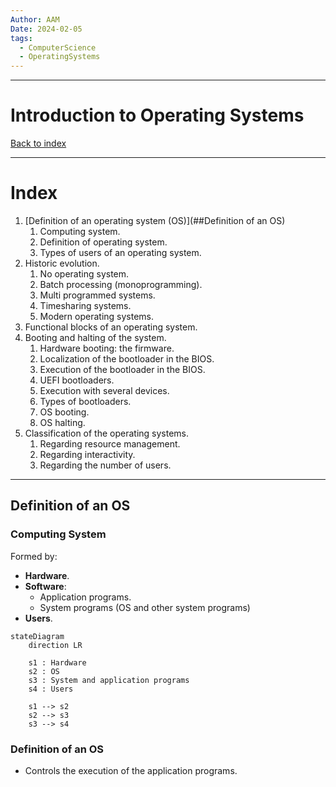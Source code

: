 ```yaml
---
Author: AAM
Date: 2024-02-05
tags:
  - ComputerScience
  - OperatingSystems
---
```

---
# Introduction to Operating Systems

[Back to index](../OS.md)

---
# Index

1. [Definition of an operating system (OS)](##Definition of an OS)
	1. Computing system.
	2. Definition of operating system.
	3. Types of users of an operating system.
2. Historic evolution.
	1. No operating system.
	2. Batch processing (monoprogramming).
	3. Multi programmed systems.
	4. Timesharing systems.
	5. Modern operating systems.
3. Functional blocks of an operating system.
4. Booting and halting of the system.
	1. Hardware booting: the firmware.
	2. Localization of the bootloader in the BIOS.
	3. Execution of the bootloader in the BIOS.
	4. UEFI bootloaders.
	5. Execution with several devices.
	6. Types of bootloaders.
	7. OS booting.
	8. OS halting.
5. Classification of the operating systems.
	1. Regarding resource management.
	2. Regarding interactivity.
	3. Regarding the number of users.

---

## Definition of an OS

### Computing System

Formed by:
- **Hardware**.
- **Software**:
	- Application programs.
	- System programs (OS and other system programs)
- **Users**.

```mermaid
stateDiagram
	direction LR

	s1 : Hardware
	s2 : OS
	s3 : System and application programs
	s4 : Users
	
	s1 --> s2
	s2 --> s3
	s3 --> s4
```

### Definition of an OS
- Controls the execution of the application programs.
